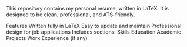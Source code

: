 This repository contains my personal resume, written in LaTeX.
It is designed to be clean, professional, and ATS-friendly.

Features
Written fully in LaTeX
Easy to update and maintain
Professional design for job applications
Includes sections:
Skills
Education
Academic Projects
Work Experience (if any)
